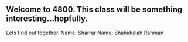 ## Welcome to 4800. This class will be something interesting...hopfully.
Lets find out together.
Name: Sharrar
Name: Shahidullah Rahman

